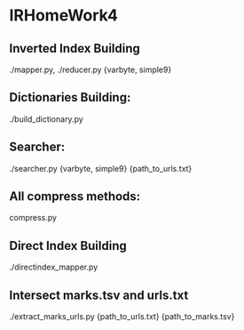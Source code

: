 # IRHomeWork4

## Inverted Index Building ##

./mapper.py, ./reducer.py {varbyte, simple9}

## Dictionaries Building: ## 

./build_dictionary.py 

## Searcher: ##

./searcher.py {varbyte, simple9} {path_to_urls.txt}

## All compress methods: ##

compress.py

## Direct Index Building ##

./directindex_mapper.py

## Intersect marks.tsv and urls.txt ##

./extract_marks_urls.py {path_to_urls.txt} {path_to_marks.tsv}
